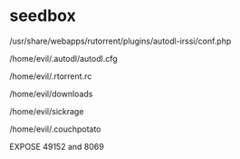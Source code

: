 # seedbox
/usr/share/webapps/rutorrent/plugins/autodl-irssi/conf.php

/home/evil/.autodl/autodl.cfg

/home/evil/.rtorrent.rc

/home/evil/downloads

/home/evil/sickrage

/home/evil/.couchpotato

EXPOSE 49152 and 8069



